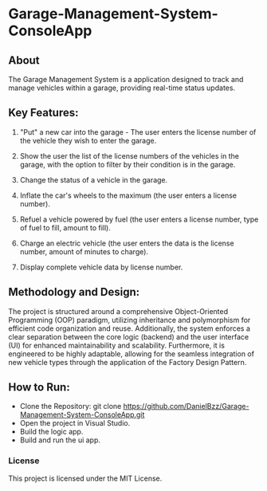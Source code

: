 # Garage-Management-System-ConsoleApp
## About
The Garage Management System is a application designed to track and manage vehicles within a garage, providing real-time status updates. 

## Key Features:
1. "Put" a new car into the garage - The user enters the license number of the vehicle they wish to enter the garage.

2. Show the user the list of the license numbers of the vehicles in the garage, with the option to filter by their condition is in the garage.

3. Change the status of a vehicle in the garage.

4. Inflate the car's wheels to the maximum (the user enters a license number).

5. Refuel a vehicle powered by fuel (the user enters a license number, type of fuel to fill, amount to fill).

6. Charge an electric vehicle (the user enters the data is the license number, amount of minutes to charge).

7. Display complete vehicle data by license number.

## Methodology and Design:
The project is structured around a comprehensive Object-Oriented Programming (OOP) paradigm,
utilizing inheritance and polymorphism for efficient code organization and reuse. 
Additionally, the system enforces a clear separation between the core logic (backend) and the user interface (UI) for enhanced maintainability and scalability. 
Furthermore, it is engineered to be highly adaptable, allowing for the seamless integration of new vehicle types through the application of the Factory Design Pattern.

## How to Run:
- Clone the Repository: git clone https://github.com/DanielBzz/Garage-Management-System-ConsoleApp.git
- Open the project in Visual Studio.
- Build the logic app.
- Build and run the ui app.

### License
This project is licensed under the MIT License.
